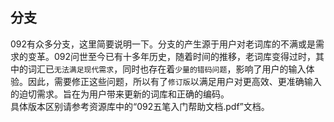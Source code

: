 ## 分支
092有众多分支，这里简要说明一下。分支的产生源于用户对老词库的不满或是需求的变革。092问世至今已有十多年历史，随着时间的推移，老词库变得过时，其中的词汇已`无法满足现代需求`，同时也存在着`少量的错码问题`，影响了用户的输入体验。因此，需要修正这些问题，所以有了`修订版`以满足用户对更高效、更准确输入的迫切需求。旨在为用户带来更新的词库和正确的编码。  
具体版本区别请参考资源库中的“092五笔入门帮助文档.pdf”文档。